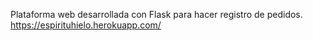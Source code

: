 
Plataforma web desarrollada con Flask para hacer registro de pedidos.
https://espirituhielo.herokuapp.com/


